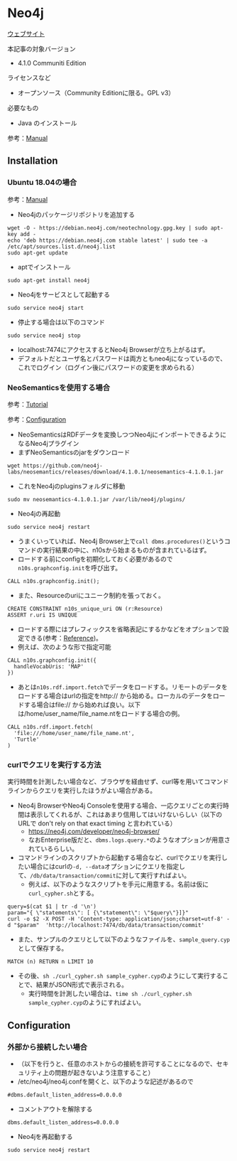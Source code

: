 # Neo4j

[ウェブサイト](https://neo4j.com/)
    
本記事の対象バージョン
* 4.1.0 Communiti Edition

ライセンスなど
* オープンソース（Community Editionに限る。GPL v3）
    
必要なもの
* Java のインストール

参考：[Manual](https://neo4j.com/docs/operations-manual/current/installation/)

## Installation
### Ubuntu 18.04の場合

参考：[Manual](https://neo4j.com/docs/operations-manual/current/installation/linux/debian/)

 * Neo4jのパッケージリポジトリを追加する
```
wget -O - https://debian.neo4j.com/neotechnology.gpg.key | sudo apt-key add -
echo 'deb https://debian.neo4j.com stable latest' | sudo tee -a /etc/apt/sources.list.d/neo4j.list
sudo apt-get update
```

 * aptでインストール
```
sudo apt-get install neo4j
```
 * Neo4jをサービスとして起動する
```
sudo service neo4j start
```
 * 停止する場合は以下のコマンド
```
sudo service neo4j stop
```
 * localhost:7474にアクセスするとNeo4j Browserが立ち上がるはず。
 * デフォルトだとユーザ名とパスワードは両方ともneo4jになっているので、これでログイン（ログイン後にパスワードの変更を求められる）

 
### NeoSemanticsを使用する場合
参考：[Tutorial](https://neo4j.com/labs/neosemantics/tutorial/)

参考：[Configuration](https://neo4j.com/docs/labs/nsmntx/current/config/)

 * NeoSemanticsはRDFデータを変換しつつNeo4jにインポートできるようになるNeo4jプラグイン
 * まずNeoSemanticsのjarをダウンロード
```
wget https://github.com/neo4j-labs/neosemantics/releases/download/4.1.0.1/neosemantics-4.1.0.1.jar
```
 * これをNeo4jのpluginsフォルダに移動
```
sudo mv neosemantics-4.1.0.1.jar /var/lib/neo4j/plugins/
```
 * Neo4jの再起動
```
sudo service neo4j restart
```
 * うまくいっていれば、Neo4j Browser上で`call dbms.procedures()`というコマンドの実行結果の中に、n10sから始まるものが含まれているはず。
 * ロードする前にconfigを初期化しておく必要があるので`n10s.graphconfig.init`を呼び出す。

```
CALL n10s.graphconfig.init();
```

* また、Resourceのuriにユニーク制約を張っておく。

```
CREATE CONSTRAINT n10s_unique_uri ON (r:Resource)
ASSERT r.uri IS UNIQUE
```

 * ロードする際にはプレフィックスを省略表記にするかなどをオプションで設定できる(参考：[Reference](https://neo4j.com/docs/labs/nsmntx/current/reference/))。
 * 例えば、次のような形で指定可能
 
```
CALL n10s.graphconfig.init({
  handleVocabUris: 'MAP'
})
```

 * あとは`n10s.rdf.import.fetch`でデータをロードする。リモートのデータをロードする場合はurlの指定をhttp:// から始める。ローカルのデータをロードする場合はfile:// から始めれば良い。以下は/home/user_name/file_name.ntをロードする場合の例。

```
CALL n10s.rdf.import.fetch(
  'file:///home/user_name/file_name.nt',
  'Turtle'
)
```

### curlでクエリを実行する方法
実行時間を計測したい場合など、ブラウザを経由せず、curl等を用いてコマンドラインからクエリを実行したほうがよい場合がある。
 * Neo4j BrowserやNeo4j Consoleを使用する場合、一応クエリごとの実行時間は表示してくれるが、これはあまり信用してはいけないらしい（以下のURLで don't rely on that exact timing と言われている）
   * https://neo4j.com/developer/neo4j-browser/
   * なおEnterprise版だと、`dbms.logs.query.*`のようなオプションが用意されているらしい。
 * コマンドラインのスクリプトから起動する場合など、curlでクエリを実行したい場合にはcurlの`-d, --data`オプションにクエリを指定して、`/db/data/transaction/commit`に対して実行すればよい。
   * 例えば、以下のようなスクリプトを手元に用意する。名前は仮に`curl_cypher.sh`とする。
```
query=$(cat $1 | tr -d '\n')
param="{ \"statements\": [ {\"statement\": \"$query\"}]}"
curl -o $2 -X POST -H 'Content-type: application/json;charset=utf-8' -d "$param"  'http://localhost:7474/db/data/transaction/commit' 
```
   * また、サンプルのクエリとして以下のようなファイルを、`sample_query.cyp`として保存する。
```
MATCH (n) RETURN n LIMIT 10
```
   * その後、`sh ./curl_cypher.sh sample_cypher.cyp`のようにして実行することで、結果がJSON形式で表示される。
     * 実行時間を計測したい場合は、`time sh ./curl_cypher.sh sample_cypher.cyp`のようにすればよい。



## Configuration

### 外部から接続したい場合
 * （以下を行うと、任意のホストからの接続を許可することになるので、セキュリティ上の問題が起きないよう注意すること）
 * /etc/neo4j/neo4j.confを開くと、以下のような記述があるので
```
#dbms.default_listen_address=0.0.0.0
```
 * コメントアウトを解除する
```
dbms.default_listen_address=0.0.0.0
```
 * Neo4jを再起動する
```
sudo service neo4j restart
```
